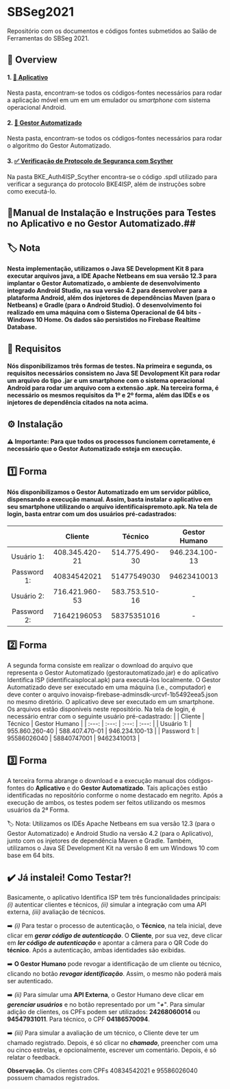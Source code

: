 # SBSeg2021
Repositório com os documentos e códigos fontes submetidos ao Salão de Ferramentas do SBSeg 2021.

## 📌 Overview
 #### 1. **<a href="https://github.com/anonymousgithub21/SBSeg2021/tree/master/Aplicativo"> 📱 Aplicativo </a>**

Nesta pasta, encontram-se todos os códigos-fontes necessários para rodar a aplicação móvel em um em um emulador ou _smartphone_ com sistema operacional Android.

#### 2.  **<a href="https://github.com/anonymousgithub21/SBSeg2021/tree/master/Gestor%20Automatizado"> 👷 Gestor Automatizado </a>**

Nesta pasta, encontram-se todos os códigos-fontes necessários para rodar o algoritmo do Gestor Automatizado.

#### 3. **<a href="https://github.com/anonymousgithub21/SBSeg2021/tree/master/BKE_Auth4ISP_Scyther"> ✅ Verificação de Protocolo de Segurança com Scyther </a>**

Na pasta BKE_Auth4ISP_Scyther encontra-se o código .spdl utilizado para verificar a segurança do protocolo BKE4ISP, além de instruções sobre como executá-lo.


## 📝Manual de Instalação e Instruções para Testes no Aplicativo e no Gestor Automatizado.## 

## **🏷️ Nota** 
#### Nesta implementação, utilizamos o Java SE Development Kit 8 para executar arquivos java, a IDE Apache Netbeans em sua versão 12.3 para implantar o Gestor Automatizado, o ambiente de desenvolvimento integrado Android Studio, na sua versão 4.2 para desenvolver para a plataforma Android, além dos  injetores de dependências Maven (para o Netbeans) e Gradle (para o Android Studio). O desenvolvimento foi realizado em uma máquina com o Sistema Operacional de 64 bits - Windows 10 Home. Os dados são persistidos no Firebase Realtime Database.

## **📝 Requisitos** 
#### Nós disponibilizamos três formas de testes. Na primeira e segunda, os requisitos necessários consistem no Java SE Devolopment Kit para rodar um arquivo do tipo .jar e um smartphone com o sistema operacional Android para rodar um arquivo com a extensão .apk. Na terceira forma, é necessário os mesmos requisitos da 1º e 2º forma, além das IDEs e os injetores de dependência citados na nota acima.

## **⚙️ Instalação**
#### **⚠️ Importante**: Para que todos os processos funcionem corretamente, é necessário que o **Gestor Automatizado** esteja **em execução**.

## **1️⃣ Forma** 
#### Nós disponibilizamos o Gestor Automatizado em um servidor público, dispensando a execução manual. Assim, basta instalar o aplicativo em seu smartphone utilizando o arquivo identificaispremoto.apk. Na tela de login, basta entrar com um dos usuários pré-cadastrados:
|              |  Cliente       |    Técnico       | Gestor Humano   |
| :---:        |     :---:      |         :---:    |  :---:   |
| Usuário 1:   | 408.345.420-21 | 514.775.490-30   |  946.234.100-13 |
| Password 1:  | 40834542021    | 51477549030      |  94623410013    |
| Usuário 2:   | 716.421.960-53 | 583.753.510-16   |  - |
| Password 2:  | 71642196053    | 58375351016      |  - |


## 2️⃣ **Forma** 
A segunda forma consiste em realizar o download do arquivo que representa o Gestor Automatizado (gestorautomatizado.jar) e do aplicativo Identifica ISP (identificaisplocal.apk) para executá-los localmente. O Gestor Automatizado deve ser executado em uma máquina (i.e., computador) e deve conter o arquivo inovaisp-firebase-adminsdk-urcvf-1b5492eea5.json no mesmo diretório. O aplicativo deve ser executado em um smartphone. Os arquivos estão disponíveis neste repositório. Na tela de login, é necessário entrar com o seguinte usuário pré-cadastrado:
|              |  Cliente       |    Técnico       | Gestor Humano   |
| :---:        |     :---:      |         :---:    |  :---:   |
| Usuário 1:   | 955.860.260-40 | 588.407.470-01   |  946.234.100-13 |
| Password 1:  | 95586026040    | 58840747001      |  94623410013    |


## 3️⃣ **Forma**
A terceira forma abrange o download e a execução manual dos códigos-fontes do **Aplicativo** e do **Gestor Automatizado**. Tais aplicações estão identificadas no repositório conforme o nome destacado em negrito. Após a execução de ambos, os testes podem ser feitos utilizando os mesmos usuários da 2ª Forma.

🏷️ Nota: Utilizamos os IDEs Apache Netbeans em sua versão 12.3 (para o Gestor Automatizado) e Android Studio na versão 4.2 (para o Aplicativo), junto com os injetores de dependência Maven e Gradle. Também, utilizamos o Java SE Development Kit na versão 8 em um Windows 10 com base em 64 bits.

## ✔️ Já instalei! Como Testar?!

Basicamente,  o aplicativo Identifica ISP tem três funcionalidades principais: _(i)_ autenticar clientes e técnicos, _(ii)_ simular a integração com uma API externa, _(iii)_ avaliação de técnicos.

➡️ _(i)_ Para testar o processo de autenticação, o **Técnico**, na tela inicial, deve clicar em _**gerar código de autenticação**_. O **Cliente**, por sua vez, deve clicar em _**ler código de autenticação**_ e apontar a câmera para o QR Code do **técnico**. Após a autenticação, ambas identidades são exibidas. 

➡️ **O Gestor Humano** pode revogar a identificação de um cliente ou técnico, clicando no botão _**revogar identificação**_. Assim, o mesmo não poderá mais ser autenticado.

➡️ _(ii)_ Para simular uma **API Externa**, o Gestor Humano deve clicar em _**gerenciar usuários**_ e no botão representado por um "_**+**_". Para simular adição de clientes, os CPFs podem ser utilizados:  **24268060014** ou **94547931011**. Para técnico, o CPF **04186570094**.

➡️ _(iii)_ Para simular a avaliação de um técnico, o Cliente deve ter um chamado registrado. Depois, é só clicar no **_chamado_**, preencher com uma ou cinco estrelas, e opcionalmente, escrever um comentário. Depois, é só relatar o feedback.

**Observação.** Os clientes com CPFs 40834542021 e 95586026040 possuem chamados registrados.
